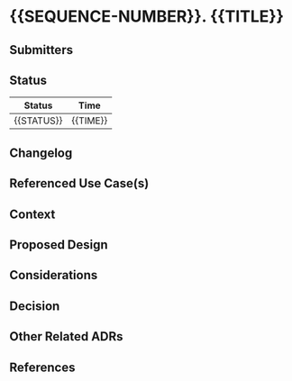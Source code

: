 # {{SEQUENCE-NUMBER}}. {{TITLE}}
<!--Source: https://raw.githubusercontent.com/edgexfoundry/edgex-docs/main/docs_src/design/adr/template.md-->

## Submitters
<!--
List ADR submitters

Format:
- Name (Organization)
-->

## Status

| Status                   | Time               |
|--------------------------|--------------------|
| {{STATUS}}               | {{TIME}}           |

## Changelog
<!--
List the changes to the document, incl. state, date, and PR URL.
State is one of: pending, approved, amended, deprecated.
Date is an ISO 8601 (YYYY-MM-DD) string.
PR is the pull request that submitted the change, including information such as the diff, contributors, and reviewers.

E.g.:
- [approved](URL of PR) (2022-04-01)
- [amended](URL of PR) (2022-05-01)
-->

## Referenced Use Case(s)
<!--
List all relevant use case / requirements documents.
ADR requires at least one relevant, approved use case.

Format:
- [UC Name](URL of use case)

Add explanations if the ADR is not addressing all the requirements of a use case.
-->

## Context
<!--
Describe:
- how the design is architecturally significant - warranting an ADR (versus simple issue and PR to fix a problem)
- the high level design approach (details described in the proposed design below)
-->

## Proposed Design
<!--
Details of the design (without getting into implementation where possible).
Outline:
- services/modules to be impacted (changed)
- new services/modules to be added
- model and DTO impact (changes/additions/removals)
- API impact (changes/additions/removals)
- general configuration impact (establishment of new sections, changes/additions/removals)
- devops impact
-->

## Considerations
<!--
Document alternatives, concerns, ancillary or related issues, questions that arose in debate of the ADR. Indicate if/how they were resolved or mollified.
-->

## Decision
<!--
Document any agreed upon important implementation detail, caveats, future considerations, remaining or deferred design issues.
Document any part of the requirements not satisfied by the proposed design.
-->

## Other Related ADRs
<!--
List any relevant ADRs - such as a design decision for a sub-component of a feature, a design deprecated as a result of this design, etc.

Format:
- [ADR Title](URL) - the relevance
-->

## References
<!--
List additional references 

Format:
- [Title](URL)
-->

